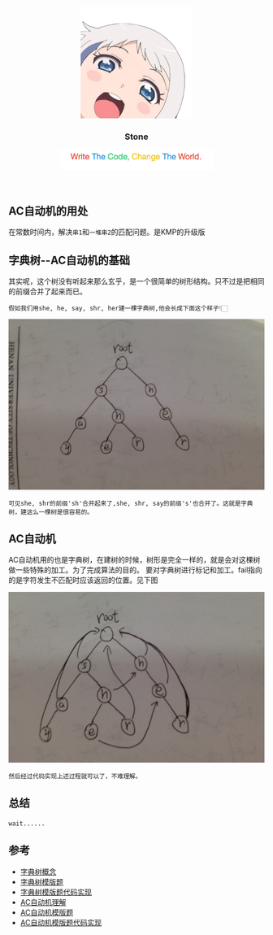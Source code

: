 <p align="center">
  <a href="http://shallweitalk.com">
    <img src="https://raw.githubusercontent.com/Haut-Stone/ACM/master/photos/me.png" width=220 height=220>
  </a>
  <h3 align="center">Stone</h3>

  <p align="center">
    <a href="http://shallweitalk.com">
      <img src="https://raw.githubusercontent.com/Haut-Stone/ACM/master/photos/CodeChangeWorld.png" width=300 height=40>
    </a>
  </p>
</p>
<br>

## AC自动机的用处

在常数时间内，解决`串1`和`一堆串2`的匹配问题。是KMP的升级版

## 字典树--AC自动机的基础

其实呢，这个树没有听起来那么玄乎，是一个很简单的树形结构。只不过是把相同的前缀合并了起来而已。
    
    假如我们用she, he, say, shr, her建一棵字典树,他会长成下面这个样子👇🏻

![](photos/字典树与AC自动机_dicTree.jpg)

    可见she, shr的前缀'sh'合并起来了,she, shr, say的前缀's'也合并了。这就是字典树，建这么一棵树是很容易的。

## AC自动机

AC自动机用的也是字典树，在建树的时候，树形是完全一样的，就是会对这棵树做一些特殊的加工。为了完成算法的目的。
要对字典树进行标记和加工。fail指向的是字符发生不匹配时应该返回的位置。见下图

![](photos/字典树与AC自动机_dicTree_fail.jpg)

    然后经过代码实现上述过程就可以了，不难理解。

## 总结

	wait...... 

## 参考

- [字典树概念](http://songlee24.github.io/2015/05/09/prefix-tree/)
- [字典树模版题](http://acm.hdu.edu.cn/showproblem.php?pid=1251)
- [字典树模版题代码实现](http://blog.csdn.net/cambridgeacm/article/details/7752247)
- [AC自动机理解](http://blog.csdn.net/niushuai666/article/details/7002823)
- [AC自动机模版题](http://acm.hdu.edu.cn/showproblem.php?pid=2222)
- [AC自动机模版题代码实现](http://blog.csdn.net/hnust_xiehonghao/article/details/9130539)